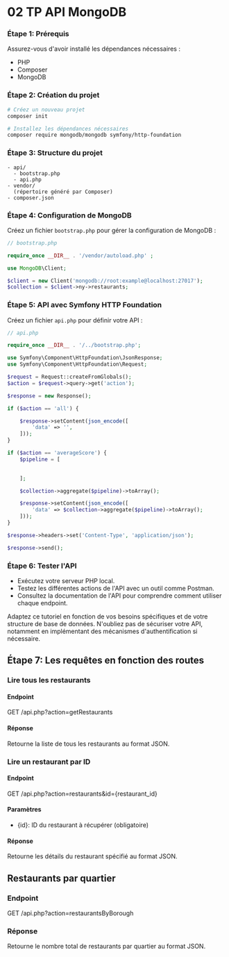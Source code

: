 # 02 TP API MongoDB

### Étape 1: Prérequis

Assurez-vous d'avoir installé les dépendances nécessaires :

- PHP
- Composer
- MongoDB

### Étape 2: Création du projet

```bash
# Créez un nouveau projet
composer init

# Installez les dépendances nécessaires
composer require mongodb/mongodb symfony/http-foundation
```

### Étape 3: Structure du projet

```
- api/
  - bootstrap.php
  - api.php
- vendor/
  (répertoire généré par Composer)
- composer.json
```

### Étape 4: Configuration de MongoDB

Créez un fichier `bootstrap.php` pour gérer la configuration de MongoDB :

```php
// bootstrap.php

require_once __DIR__ . '/vendor/autoload.php' ;

use MongoDB\Client;

$client = new Client('mongodb://root:example@localhost:27017');
$collection = $client->ny->restaurants;
```

### Étape 5: API avec Symfony HTTP Foundation

Créez un fichier `api.php` pour définir votre API :

```php
// api.php

require_once __DIR__ . '/../bootstrap.php';

use Symfony\Component\HttpFoundation\JsonResponse;
use Symfony\Component\HttpFoundation\Request;

$request = Request::createFromGlobals();
$action = $request->query->get('action');

$response = new Response();

if ($action == 'all') {

    $response->setContent(json_encode([
        'data' => '',
    ]));
}

if ($action == 'averageScore') {
    $pipeline = [
      

    ];

    $collection->aggregate($pipeline)->toArray();

    $response->setContent(json_encode([
        'data' => $collection->aggregate($pipeline)->toArray();
    ]));
}

$response->headers->set('Content-Type', 'application/json');

$response->send();
```

### Étape 6: Tester l'API

- Exécutez votre serveur PHP local.
- Testez les différentes actions de l'API avec un outil comme Postman.
- Consultez la documentation de l'API pour comprendre comment utiliser chaque endpoint.

Adaptez ce tutoriel en fonction de vos besoins spécifiques et de votre structure de base de données. N'oubliez pas de sécuriser votre API, notamment en implémentant des mécanismes d'authentification si nécessaire.

## Étape 7: Les requêtes en fonction des routes

### Lire tous les restaurants

#### Endpoint
GET /api.php?action=getRestaurants

#### Réponse
Retourne la liste de tous les restaurants au format JSON.

### Lire un restaurant par ID

#### Endpoint
GET /api.php?action=restaurants&id={restaurant_id}

#### Paramètres
- {id}: ID du restaurant à récupérer (obligatoire)

#### Réponse
Retourne les détails du restaurant spécifié au format JSON.

## Restaurants par quartier

### Endpoint
GET /api.php?action=restaurantsByBorough

### Réponse
Retourne le nombre total de restaurants par quartier au format JSON.

